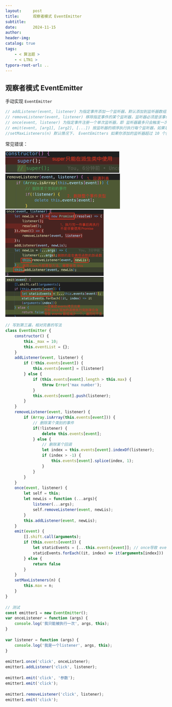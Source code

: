```yaml
---
layout:     post
title:      观察者模式 EventEmitter
subtitle:  
date:       2024-11-15
author:     
header-img: 
catalog: true
tags:
    - < 算法题 >
    - < LTN1 >
typora-root-url: ..
---
```


## 观察者模式 EventEmitter

 手动实现 `EventEmitter`

```js
// addListener(event, listener) 为指定事件添加一个监听器，默认添加到监听器数组的尾部。
// removeListener(event, listener) 移除指定事件的某个监听器，监听器必须是该事件已经注册过的监听器。它接受两个参数，第一个是事件名称，第二个是回调函数名称。
// once(event, listener) 为指定事件注册一个单次监听器，即 监听器最多只会触发一次，触发后立刻解除该监听器。
// emit(event, [arg1], [arg2], [...]) 按监听器的顺序执行执行每个监听器，如果事件有注册监听返回 true，否则返回 false。
//setMaxListeners(n) 默认情况下， EventEmitters 如果你添加的监听器超过 10 个就会输出警告信息。 
```

常见错误：

<img src="/../img/assets_2023/image-20241204184401713.png" alt="image-20241204184401713" style="zoom:40%;" />

<img src="/../img/assets_2023/image-20241204185039520.png" alt="image-20241204185039520" style="zoom:35%;" />

<img src="/../img/assets_2023/image-20241204185322848.png" alt="image-20241204185322848" style="zoom:30%;" />

<img src="/../img/assets_2023/image-20241204185654244.png" alt="image-20241204185654244" style="zoom:30%;" />

```js
// 写到第三遍，相对完善的写法
class EventEmitter {
    constructor() {
        this._max = 10;
        this.eventList = {};
    }
    addListener(event, listener) {
        if (!this.events[event]) {
            this.events[event] = [listener]
        } else {
            if (this.events[event].length > this.max) {
                throw Error('max number');
            }
            this.events[event].push(listener);
        }
    }
    removeListener(event, listener) {
        if (Array.isArray(this.events[event])) {
            // 删除某个类别的事件
            if(!listener) {
                delete this.events[event];
            } else {
                // 删除某个回调
                let index = this.events[event].indexOf(listener);
                if (index > -1) {
                    this.events[event].splice(index, 1);
                }
            }
        }
    }
    once(event, listener) {
        let self = this;
        let newLis = function (...args){
            listener(...args);
            self.removeListener(event, newLis);
        }
        this.addListener(event, newLis);
    }
    emit(event) {
        [].shift.call(arguments);
        if (this.events[event]) {
            let staticEvents = [...this.events[event]]; // once导致 events动态变化造成异常
            staticEvents.forEach((it, index) => it(arguments[index]))
        } else {
            return false
        }
    }
    setMaxListeners(n) {
        this.max = n;
    }
}

// 测试
const emitter1 = new EventEmitter();
var onceListener = function (args) {
    console.log('我只能被执行一次', args, this);
}

var listener = function (args) {
    console.log('我是一个listener', args, this);
}

emitter1.once('click', onceListener);
emitter1.addListener('click', listener);

emitter1.emit('click', '参数');
emitter1.emit('click');

emitter1.removeListener('click', listener);
emitter1.emit('click');
```






